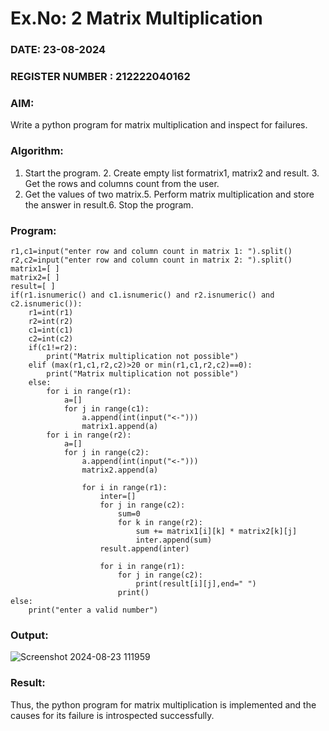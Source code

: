 # Ex.No: 2   Matrix Multiplication 
### DATE: 23-08-2024                                                                          
### REGISTER NUMBER : 212222040162
### AIM: 
Write a python program for matrix multiplication and inspect for failures.
### Algorithm:
1. Start the program. 2. Create empty list formatrix1, matrix2 and result. 3. Get the rows and columns count from the user.
4. Get the values of two matrix.5. Perform matrix multiplication and store the answer in result.6. Stop the program.
### Program:
```
r1,c1=input("enter row and column count in matrix 1: ").split() 
r2,c2=input("enter row and column count in matrix 2: ").split() 
matrix1=[ ]
matrix2=[ ] 
result=[ ]
if(r1.isnumeric() and c1.isnumeric() and r2.isnumeric() and c2.isnumeric()): 
    r1=int(r1)
    r2=int(r2) 
    c1=int(c1) 
    c2=int(c2) 
    if(c1!=r2):
        print("Matrix multiplication not possible") 
    elif (max(r1,c1,r2,c2)>20 or min(r1,c1,r2,c2)==0):
        print("Matrix multiplication not possible")
    else:
        for i in range(r1):
            a=[]
            for j in range(c1): 
                a.append(int(input("<-"))) 
                matrix1.append(a)
        for i in range(r2):
            a=[]
            for	j in range(c2): 
                a.append(int(input("<-")))
                matrix2.append(a)

                for i in range(r1): 
                    inter=[]
                    for j in range(c2): 
                        sum=0
                        for k in range(r2):
                            sum += matrix1[i][k] * matrix2[k][j] 
                            inter.append(sum)
                    result.append(inter)

                    for i in range(r1):
                        for j in range(c2):
                            print(result[i][j],end=" ")
                        print()
else:
    print("enter a valid number")
```
### Output:
![Screenshot 2024-08-23 111959](https://github.com/user-attachments/assets/23fae7b1-15f5-4372-b8e0-8c9e1f422a0d)
### Result:
Thus, the python program for matrix multiplication is implemented and the causes for its failure is introspected successfully.
